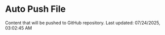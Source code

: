 # Auto Push File

Content that will be pushed to GitHub repository.
Last updated: 07/24/2025, 03:02:45 AM